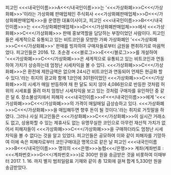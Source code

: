 피고인 <<<내국인이름>>>A<<</내국인이름>>>는 '<<<가상화폐>>>C<<</가상화폐>>>'이라는 가상화폐 판매업체인 주식회사 <<<가상화폐판매업체>>>D<<</가상화폐판매업체>>>을 운영한 대표이사이고, 피고인 <<<내국인이름>>>B<<</내국인이름>>>는 <<<가상화폐판매업체>>>D<<</가상화폐판매업체>>>에서 <<<가상화폐>>>C<<</가상화폐>>> 판매 홍보역할을 담당하는 부장이었던 사람이다.
피고인들은 세계적으로 유통되고 있는 비트코인을 모방한 가짜 가상화폐인 '<<<가상화폐>>>C<<</가상화폐>>>' 판매를 빙자하여 구매자들로부터 금원을 편취하기로 마음먹었다.
피고인들은 2016. 12. 초순경 <<<블로그>>>E<<</블로그>>>를 개설하여 '<<<가상화폐>>>C<<</가상화폐>>>은 세계적으로 유통되고 있는 비트코인과 연동하여 가치가 상승하는데 엄청난 시세차익을 볼 수 있다. <<<가상화폐>>>C<<</가상화폐>>>은 환전에 제한금액은 없으며 24시간 비트코인과 연동되어 언제든 현금화 할 수 있다.'라는 취지의 광고와 함께 1코인에 301원이었던 <<<가상화폐>>>C<<</가상화폐>>>의 시세가 매일 반등하여 채 한 달도 되지 않아 4,086원으로 반등한 것처럼 허위의 시세표를 올려 마치 엄청난 시세차익을 보고 있는 것처럼 구매자를 유인하던 중 같은 달 6. 장소불상지에서 피해자 <<<내국인이름>>>F<<</내국인이름>>>에게 '<<<가상화폐>>>C<<</가상화폐>>>의 가격이 매일매일 급상승하고 있다. <<<가상화폐>>>C<<</가상화폐>>>을 매입해두면 향후 돈이 될 것이다.'라는 취지로 거짓말을 하였다.
그러나 사실 피고인들은 <<<가상화폐>>>C<<</가상화폐>>>이 실시간 거래소도 없고, 상용화할 수 있는 제휴사도 없는 유명무실한 코인으로 아무런 재산적 가치가 없어서 피해자들이 <<<가상화폐>>>C<<</가상화폐>>>을 구매하더라도 엄청난 시세차익을 볼 수 없다는 것을 알고 있었다.
피고인들은 공모하여 이와 같이 피해자를 기망하여 이에 속은 피해자로부터 코인구매대금 명목으로 같은 날 피고인 <<<내국인이름>>>B<<</내국인이름>>> 명의의 <<<은행>>>농협<<</은행>>> 계좌(계좌번호 : <<<계좌번호>>>G<<</계좌번호>>>)로 300만 원을 송금받은 것을 비롯하여 이때부터 2017. 1. 16. 까지 별지 범죄일람표 기재와 같이 총 12회에 걸쳐 합계 5,330만 원을 송금받았다.